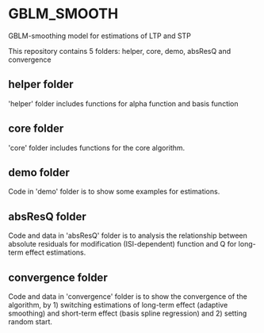 # GBLM_SMOOTH
GBLM-smoothing model for estimations of LTP and STP

This repository contains 5 folders: helper, core, demo, absResQ and convergence

## helper folder
'helper' folder includes functions for alpha function and basis function

## core folder
'core' folder includes functions for the core algorithm.

## demo folder
Code in 'demo' folder is to show some examples for estimations. 

## absResQ folder
Code and data in 'absResQ' folder is to analysis the relationship between absolute residuals for modification (ISI-dependent) function and Q for long-term effect estimations. 
 
## convergence folder
Code and data in 'convergence' folder is to show the convergence of the algorithm, by 1) switching estimations of long-term effect (adaptive smoothing) and short-term effect (basis spline regression) and 2) setting random start.

